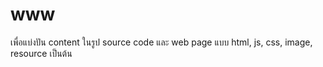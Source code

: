 # www
เพื่อแบ่งปัน content ในรูป source code และ web page แบบ html, js, css, image, resource เป็นต้น
